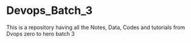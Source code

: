# Devops_Batch_3
This is a repository having all the Notes, Data, Codes and tutorials from Dvops zero to hero batch 3

